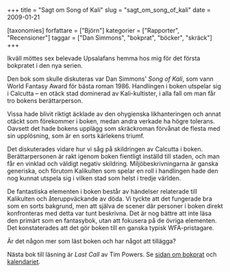 +++
title = "Sagt om Song of Kali"
slug = "sagt_om_song_of_kali"
date = 2009-01-21

[taxonomies]
forfattare = ["Björn"]
kategorier = ["Rapporter", "Recensioner"]
taggar = ["Dan Simmons", "bokprat", "böcker", "skräck"]
+++

Ikväll möttes sex belevade Upsalafans hemma hos mig för det första bokpratet
i den nya serien.

Den bok som skulle diskuteras var Dan Simmons' _Song of Kali_, som vann World
Fantasy Award för bästa roman 1986. Handlingen i boken utspelar sig i
Calcutta – en otäck stad dominerad av Kali-kultister, i alla fall om man får
tro bokens berättarperson.

<!-- more -->

Vissa hade blivit riktigt äcklade av den ohygienska likhanteringen och annat
otäckt som förekommer i boken, medan andra verkade ha högre tolerans. Oavsett
det hade bokens upplägg som skräckroman förvånat de flesta med sin
upplösning, som är en sorts kärlekens triumf.

Det diskuterades vidare hur vi såg på skildringen av Calcutta i boken.
Berättarpersonen är rakt igenom boken fientligt inställd till staden, och man
får en vinklad och väldigt negativ skildring. Miljöbeskrivningarna är ganska
generiska, och förutom Kalikulten som spelar en roll i handlingen hade den
nog kunnat utspela sig i vilken stad som helst i tredje världen.

De fantastiska elementen i boken består av händelser relaterade till
Kalikulten och återuppväckande av döda. Vi tyckte att det fungerade bra som
en sorts bakgrund, men att själva de scener där personer i boken direkt
konfronteras med detta var tunt beskrivna. Det är nog bättre att inte läsa
den primärt som en fantasybok, utan att fokusera på de övriga elementen. Det
konstaterades att det gör boken till en ganska typisk WFA-pristagare.

Är det någon mer som läst boken och har något att tillägga?

Nästa bok till läsning är _Last Call_ av Tim Powers. Se [sidan om
bokprat](./sidor/bokprat/index.md) och [kalendariet](./sidor/kalendarium.md).
